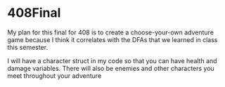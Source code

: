 # 408Final

My plan for this final for 408 is to create a choose-your-own adventure game because I think it correlates with the DFAs that we learned in class this semester.

I will have a character struct in my code so that you can have health and damage variables. There will also be enemies and other characters you meet throughout your adventure
